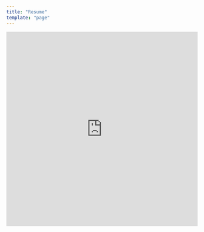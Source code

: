 ```yaml
---
title: "Resume"
template: "page"
---
```



<div style="position: relative; width: 100%; max-width: 800px; margin: 0 auto; padding-top: 101.56%;">
  <div id="loading" style="position: absolute; top: 0; left: 0; width: 100%; height: 100%; display: flex; justify-content: center; align-items: center; background: #f5f5f5;">
    <div style="width: 50px; height: 50px; border: 5px solid #f3f3f3; border-top: 5px solid #3498db; border-radius: 50%; animation: spin 1s linear infinite;"></div>
  </div>
  <iframe 
    src="https://drive.google.com/file/d/1T7lHUSpTAOiB3rxwrx5eCwB7_z8ZO0R1/preview" 
    style="position: absolute; top: 0; left: 0; width: 100%; height: 100%; border: none;"
    allow="autoplay" 
    onload="document.getElementById('loading').style.display='none';"
  ></iframe>
</div>

<style>
@keyframes spin {
  0% { transform: rotate(0deg); }
  100% { transform: rotate(360deg); }
}

@media (max-width: 768px) {
  div[style*="padding-top: 101.56%"] {
    padding-top: 141.56%;
  }
}
</style>